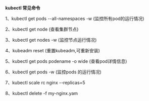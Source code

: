 **kubectl 常见命令**

1、kubectl  get pods  --all-namespaces  -w  (监控所有pod的运行情况)

2、kubectl get node (查看集群节点)

3、kubectl get nodes -w (监控节点运行情况)

4、kubeadm reset (重置kubeadm,可重新安装)

5、kubectl get pods  podename  -o wide (查看pod详情信息)

6、kubectl get pods -w (监控pods 的运行情况)

7、kubectl scale rc nginx --replicas=5

8、kubectl delete -f my-nginx.yam

